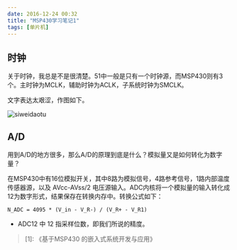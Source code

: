```yaml
---
date: 2016-12-24 00:32
title: "MSP430学习笔记1"
tags: [单片机]
---
```



## 时钟

关于时钟，我总是不是很清楚。51中一般是只有一个时钟源，而MSP430则有3个。主时钟为MCLK，辅助时钟为ACLK，子系统时钟为SMCLK。

文字表达太艰涩，作图如下。

![siweidaotu](http://ogw6sutvr.bkt.clouddn.com/msp430_timer.png)

## A/D
用到A/D的地方很多，那么A/D的原理到底是什么？模拟量又是如何转化为数字量？

在MSP430中有16位模拟开关，其中8路为模拟信号，4路参考信号，1路内部温度传感器源，以及 AVcc-AVss/2 电压源输入。ADC内核将一个模拟量的输入转化成12为数字形式，结果保存在转换内存中。转换公式如下：

    N_ADC = 4095 * (V_in - V_R-) / (V_R+ - V_R1)

* ADC12 中 12 指采样位数，即我们所说的精度。


> [1]: 《基于MSP430 的嵌入式系统开发与应用》
